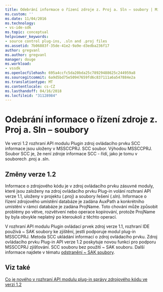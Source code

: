 ```yaml
---
title: Odebrání informace o řízení zdroje z. Proj a. Sln – soubory | Microsoft Docs
ms.custom: ''
ms.date: 11/04/2016
ms.technology:
- vs-ide-sdk
ms.topic: conceptual
helpviewer_keywords:
- source control plug-ins, .sln and .proj files
ms.assetid: 7b06883f-35de-41e2-9a9e-d3edba236f17
author: gregvanl
ms.author: gregvanl
manager: douge
ms.workload:
- vssdk
ms.openlocfilehash: 695a4ccfc5da20bda25c78929488625c244959a8
ms.sourcegitcommit: 6a9d5bd75e50947659fd6c837111a6a547884e2a
ms.translationtype: MT
ms.contentlocale: cs-CZ
ms.lasthandoff: 04/16/2018
ms.locfileid: "31128984"
---
```

# <a name="removal-of-source-control-information-from-proj-and-sln-files"></a>Odebrání informace o řízení zdroje z. Proj a. Sln – soubory
Ve verzi 1.2 rozhraní API modulu Plugin zdroj ovládacího prvku SCC informace jsou uloženy v MSSCCPRJ. SCC soubor. Výhodou MSSCCPRJ. Soubor SCC je, že není zdroje informace SCC - řídí, jako je tomu v souborech .proj a .sln.  
  
## <a name="version-12-changes"></a>Změny verze 1.2  
 Informace o zdrojového kódu je v zdroj ovládacího prvku zásuvné moduly, které jsou založeny na zdroj ovládacího prvku Plug-in volání rozhraní API verze 1.1, uloženy v projektu (.proj) a soubory řešení (.sln). Informace o řízení zdrojového umístění databáze je zadána AuxPath a konkrétního umístění v rámci databáze je zadána ProjName. Toto chování může způsobit problémy po větve, rozvětvení nebo operace kopírování, protože ProjName by byla obvykle neplatný po kteroukoli z těchto operací.  
  
 V rozhraní API modulu Plugin ovládací prvek zdroj verze 1.1, rozhraní IDE používá ~ SAK soubory ke zjištění, jestli podporuje modul plug-in MSSCCPRJ. Metoda SCC ukládání informací o zdroj ovládacího prvku. Zdroj ovládacího prvku Plug-in API verze 1.2 poskytuje novou funkci pro podporu MSSCCPRJ zjišťování. SCC souboru bez použití ~ SAK souboru. Další informace najdete v tématu [odstranění ~ SAK soubory](../../extensibility/internals/elimination-of-tilde-sak-files.md).  
  
## <a name="see-also"></a>Viz také  
 [Co je nového v rozhraní API modulu plug-in správy zdrojového kódu ve verzi 1.2](../../extensibility/internals/what-s-new-in-the-source-control-plug-in-api-version-1-2.md)